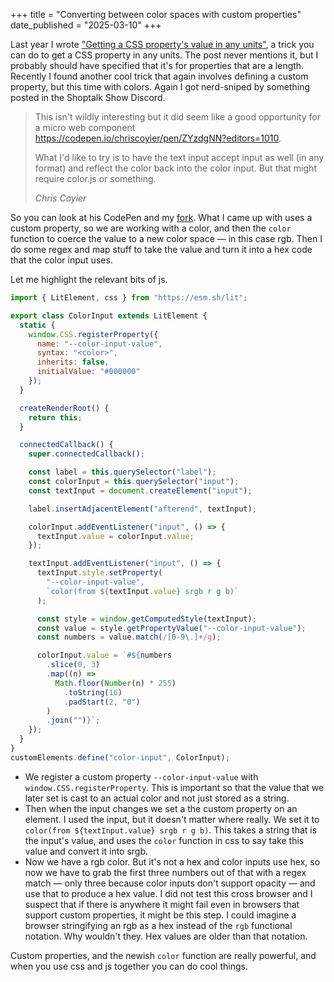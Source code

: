 +++
title = "Converting between color spaces with custom properties"
date_published = "2025-03-10"
+++

Last year I wrote ["Getting a CSS property's value in any units"](/posts/getting-a-css-property-value-in-any-units/), a trick you can do to get a CSS property in any units. The post never mentions it, but I probably should have specified that it's for properties that are a length. Recently I found another cool trick that again involves defining a custom property, but this time with colors. Again I got nerd-sniped by something posted in the Shoptalk Show Discord.

<blockquote class="callout">
	<p>This isn't wildly interesting but it did seem like a good opportunity for a micro web component <a href="https://codepen.io/chriscoyier/pen/ZYzdgNN?editors=1010">https://codepen.io/chriscoyier/pen/ZYzdgNN?editors=1010</a>.</p>
	<p>What I'd like to try is to have the text input accept input as well (in any format) and reflect the color back into the color input. But that might require color.js or something.</p>
	<footer>
		<cite>Chris Coyier</cite>
	</footer>
</blockquote>

So you can look at his CodePen and my [fork](https://codepen.io/erickmerchant/pen/JoPgGQY). What I came up with uses a custom property, so we are working with a color, and then the `color` function to coerce the value to a new color space — in this case rgb. Then I do some regex and map stuff to take the value and turn it into a hex code that the color input uses.

Let me highlight the relevant bits of js.

```js
import { LitElement, css } from "https://esm.sh/lit";

export class ColorInput extends LitElement {
  static {
    window.CSS.registerProperty({
      name: "--color-input-value",
      syntax: "<color>",
      inherits: false,
      initialValue: "#000000"
    });
  }

  createRenderRoot() {
    return this;
  }

  connectedCallback() {
    super.connectedCallback();

    const label = this.querySelector("label");
    const colorInput = this.querySelector("input");
    const textInput = document.createElement("input");

    label.insertAdjacentElement("afterend", textInput);

    colorInput.addEventListener("input", () => {
      textInput.value = colorInput.value;
    });

    textInput.addEventListener("input", () => {
      textInput.style.setProperty(
        "--color-input-value",
        `color(from ${textInput.value} srgb r g b)`
      );

      const style = window.getComputedStyle(textInput);
      const value = style.getPropertyValue("--color-input-value");
      const numbers = value.match(/[0-9\.]+/g);

      colorInput.value = `#${numbers
        .slice(0, 3)
        .map((n) =>
          Math.floor(Number(n) * 255)
            .toString(16)
            .padStart(2, "0")
        )
        .join("")}`;
    });
  }
}
customElements.define("color-input", ColorInput);
```

- We register a custom property `--color-input-value` with `window.CSS.registerProperty`. This is important so that the value that we later set is cast to an actual color and not just stored as a string.
- Then when the input changes we set a the custom property on an element. I used the input, but it doesn't matter where really. We set it to `color(from ${textInput.value} srgb r g b)`. This takes a string that is the input's value, and uses the `color` function in css to say take this value and convert it into srgb.
- Now we have a rgb color. But it's not a hex and color inputs use hex, so now we have to grab the first three numbers out of that with a regex match — only three because color inputs don't support opacity —  and use that to produce a hex value. I did not test this cross browser and I suspect that if there is anywhere it might fail even in browsers that support custom properties, it might be this step. I could imagine a browser stringifying an rgb as a hex instead of the `rgb` functional notation. Why wouldn't they. Hex values are older than that notation.

Custom properties, and the newish `color` function are really powerful, and when you use css and js together you can do cool things.
